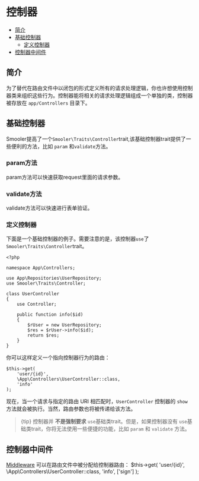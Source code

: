 
# 控制器

- [简介](#introduction)
- [基础控制器](#basic-controllers)
    - [定义控制器](#defining-controllers)
- [控制器中间件](#controller-middleware)

<a name="introduction"></a>
## 简介

为了替代在路由文件中以闭包的形式定义所有的请求处理逻辑，你也许想使用控制器类来组织这些行为。控制器能将相关的请求处理逻辑组成一个单独的类，控制器被存放在 `app/Controllers` 目录下。

<a name="basic-controllers"></a>
## 基础控制器

Smooler提高了一个`Smooler\Traits\Controller`trait,该基础控制器trait提供了一些便利的方法，比如 `param` 和`validate`方法。


### param方法

param方法可以快速获取request里面的请求参数。

### validate方法

validate方法可以快速进行表单验证。


<a name="defining-controllers"></a>
### 定义控制器

下面是一个基础控制器的例子。需要注意的是，该控制器`use`了`Smooler\Traits\Controller`trait。

    <?php

    namespace App\Controllers;

    use App\Repositories\UserRepository;
    use Smooler\Traits\Controller;

    class UserController
    {
        use Controller;

        public function info($id)
        {
            $rUser = new UserRepository;
            $res = $rUser->info($id);
            return $res;
        }
    }

你可以这样定义一个指向控制器行为的路由：

    $this->get(
        'user/{id}',
        \App\Controllers\UserController::class,
        'info'
    );

现在，当一个请求与指定的路由 URI 相匹配时，`UserController` 控制器的 `show` 方法就会被执行。当然，路由参数也将被传递给该方法。

> {tip} 控制器并 **不是强制要求** `use`基础类trait。但是，如果控制器没有 `use`基础类trait，你将无法使用一些便捷的功能，比如  `param` 和 `validate` 方法。




<a name="controller-middleware"></a>
## 控制器中间件

[Middleware](/docs/{{version}}/middleware) 可以在路由文件中被分配给控制器路由：
    $this->get(
        'user/{id}',
        \App\Controllers\UserController::class,
        'info',
        ['sign']
    );
